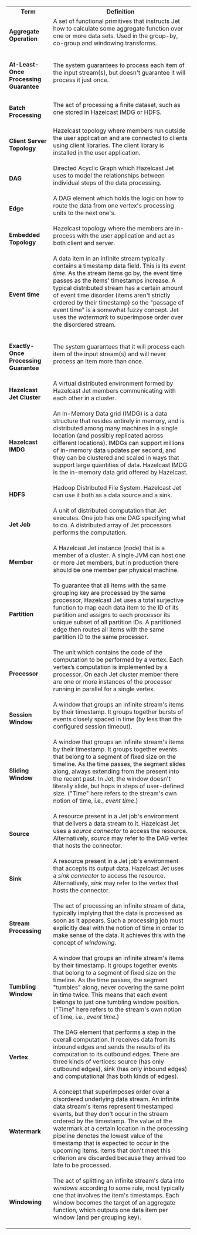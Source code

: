 <table>
<tr><th>Term</th><th>Definition</th>
</tr><tr><td><b>

Aggregate Operation
</b></td><td>
A set of functional primitives that instructs Jet how to calculate some
aggregate function over one or more data sets. Used in the group-by,
co-group and windowing transforms.
</td></tr><tr><td><b>

At-Least-Once Processing Guarantee
</b></td><td>
The system guarantees to process each item of the input stream(s), but
doesn't guarantee it will process it just once.
</td></tr><tr><td><b>

Batch Processing
</b></td><td>
The act of processing a finite dataset, such as one stored in Hazelcast
IMDG or HDFS.
</td></tr><tr><td><b>

Client Server Topology
</b></td><td>Hazelcast topology where members run outside the user
application and are connected to clients using client libraries. The
client library is installed in the user application.
</td></tr><tr><td><b>

DAG
</b></td><td>
Directed Acyclic Graph which Hazelcast Jet uses to model the
relationships between individual steps of the data processing.
</td></tr><tr><td><b>

Edge
</b></td><td>
A DAG element which holds the logic on how to route the data from one
vertex's processing units to the next one's.
</td></tr><tr><td><b>

Embedded Topology
</b></td><td>
Hazelcast topology where the members are in-process with the user
application and act as both client and server.
</td></tr><tr><td><b>

Event time
</b></td><td>
A data item in an infinite stream typically contains a timestamp data
field. This is its _event time_. As the stream items go by, the event
time passes as the items' timestamps increase. A typical distributed
stream has a certain amount of event time disorder (items aren't
strictly ordered by their timestamp) so the "passage of event time" is a
somewhat fuzzy concept. Jet uses the _watermark_ to superimpose order
over the disordered stream.
</td></tr><tr><td><b>

Exactly-Once Processing Guarantee
</b></td><td>
The system guarantees that it will process each item of the input
stream(s) and will never process an item more than once.
</td></tr><tr><td><b>

Hazelcast Jet Cluster
</b></td><td>
A virtual distributed environment formed by Hazelcast Jet members
communicating with each other in a cluster.
</td></tr><tr><td><b>

Hazelcast IMDG
</b></td><td>
An In-Memory Data grid (IMDG) is a data structure that resides entirely
in memory, and is distributed among many machines in a single location
(and possibly replicated across different locations). IMDGs can support
millions of in-memory data updates per second, and they can be clustered
and scaled in ways that support large quantities of data. Hazelcast IMDG
is the in-memory data grid offered by Hazelcast.
</td></tr><tr><td><b>

HDFS
</b></td><td>
Hadoop Distributed File System. Hazelcast Jet can use it both as a data
source and a sink.
</td></tr><tr><td><b>

Jet Job
</b></td><td>
A unit of distributed computation that Jet executes. One job has one DAG
specifying what to do. A distributed array of Jet processors performs
the computation.
</td></tr><tr><td><b>

Member
</b></td><td>
A Hazelcast Jet instance (node) that is a member of a cluster. A single
JVM can host one or more Jet members, but in production there should be
one member per physical machine.
</td></tr><tr><td><b>

Partition
</b></td><td>
To guarantee that all items with the same grouping key are processed by
the same processor, Hazelcast Jet uses a total surjective function to
map each data item to the ID of its partition and assigns to each
processor its unique subset of all partition IDs. A partitioned edge
then routes all items with the same partition ID to the same processor.
</td></tr><tr><td><b>

Processor
</b></td><td>
The unit which contains the code of the computation to be performed by a
vertex. Each vertex’s computation is implemented by a processor. On each
Jet cluster member there are one or more instances of the processor
running in parallel for a single vertex.
</td></tr><tr><td><b>

Session Window
</b></td><td>
A window that groups an infinite stream's items by their timestamp. It
groups together bursts of events closely spaced in time (by less than
the configured session timeout).
</td></tr><tr><td><b>

Sliding Window
</b></td><td>
A window that groups an infinite stream's items by their timestamp. It
groups together events that belong to a segment of fixed size on the
timeline. As the time passes, the segment slides along, always extending
from the present into the recent past. In Jet, the window doesn't
literally slide, but hops in steps of user-defined size. ("Time" here
refers to the stream's own notion of time, i.e., _event time_.)
</td></tr><tr><td><b>

Source
</b></td><td>
A resource present in a Jet job's environment that delivers a data
stream to it. Hazelcast Jet uses a _source connector_ to access the
resource. Alternatively, _source_ may refer to the DAG vertex that hosts
the connector.
</td></tr><tr><td><b>

Sink
</b></td><td>
A resource present in a Jet job's environment that accepts its output
data. Hazelcast Jet uses a _sink connector_ to access the resource.
Alternatively, _sink_ may refer to the vertex that hosts the connector.
</td></tr><tr><td><b>

Stream Processing
</b></td><td>
The act of processing an infinite stream of data, typically implying
that the data is processed as soon as it appears. Such a processing job
must explicitly deal with the notion of time in order to make sense of
the data. It achieves this with the concept of _windowing_.
</td></tr><tr><td><b>

Tumbling Window
</b></td><td>
A window that groups an infinite stream's items by their timestamp. It
groups together events that belong to a segment of fixed size on the
timeline. As the time passes, the segment "tumbles" along, never
covering the same point in time twice. This means that each event
belongs to just one tumbling window position. ("Time" here refers to the
stream's own notion of time, i.e., _event time_.)
</td></tr><tr><td><b>

Vertex
</b></td><td>
The DAG element that performs a step in the overall computation. It
receives data from its inbound edges and sends the results of its
computation to its outbound edges. There are three kinds of vertices:
source (has only outbound edges), sink (has only inbound edges) and
computational (has both kinds of edges).
</td></tr><tr><td><b>

Watermark
</b></td><td>
A concept that superimposes order over a disordered underlying data
stream. An infinite data stream's items represent timestamped events,
but they don't occur in the stream ordered by the timestamp. The value
of the watermark at a certain location in the processing pipeline
denotes the lowest value of the timestamp that is expected to occur in
the upcoming items. Items that don't meet this criterion are discarded
because they arrived too late to be processed.
</td></tr><tr><td><b>

Windowing
</b></td><td>
The act of splitting an infinite stream's data into _windows_ according
to some rule, most typically one that involves the item's timestamps.
Each window becomes the target of an aggregate function, which outputs
one data item per window (and per grouping key).
</td></tr>
</table>
